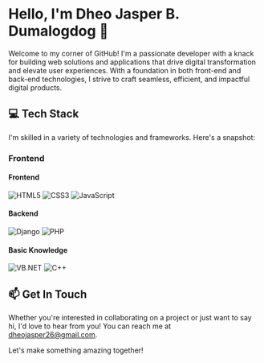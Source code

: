 # Hello, I'm Dheo Jasper B. Dumalogdog 👋

Welcome to my corner of GitHub! I'm a passionate developer with a knack for building web solutions and applications that drive digital transformation and elevate user experiences. With a foundation in both front-end and back-end technologies, I strive to craft seamless, efficient, and impactful digital products.

## 💻 Tech Stack

I'm skilled in a variety of technologies and frameworks. Here's a snapshot:

### Frontend
 #### Frontend
![HTML5](https://img.shields.io/badge/HTML5-E34F26?style=for-the-badge&logo=html5&logoColor=white) 
![CSS3](https://img.shields.io/badge/CSS3-1572B6?style=for-the-badge&logo=css3&logoColor=white) 
![JavaScript](https://img.shields.io/badge/JavaScript-F7DF1E?style=for-the-badge&logo=javascript&logoColor=black) 

#### Backend
![Django](https://img.shields.io/badge/Django-092E20?style=for-the-badge&logo=django&logoColor=white) 
![PHP](https://img.shields.io/badge/PHP-777BB4?style=for-the-badge&logo=php&logoColor=white) 

#### Basic Knowledge
![VB.NET](https://img.shields.io/badge/VB.NET-0078D4?style=for-the-badge&logo=.net&logoColor=white) 
![C++](https://img.shields.io/badge/C++-00599C?style=for-the-badge&logo=cplusplus&logoColor=white) 

## 📫 Get In Touch

Whether you're interested in collaborating on a project or just want to say hi, I'd love to hear from you! You can reach me at <a href="mailto:dheojasper26@gmail.com">dheojasper26@gmail.com</a>.

Let's make something amazing together!
